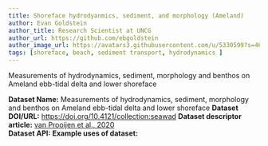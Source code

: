```yaml
---
title: Shoreface hydrodyanmics, sediment, and morphology (Ameland)
author: Evan Goldstein
author_title: Research Scientist at UNCG
author_url: https://github.com/ebgoldstein
author_image_url: https://avatars3.githubusercontent.com/u/5330599?s=460&u=53cdb42ea74d7781c00feb1810496e02e781e247&v=4
tags: [shoreface, beach, sediment transport, hydrodynamics ]
---
```



Measurements of hydrodynamics, sediment, morphology and benthos on Ameland ebb-tidal delta and lower shoreface

<!--truncate-->

**Dataset Name:** 
Measurements of hydrodynamics, sediment, morphology and benthos on Ameland ebb-tidal
delta and lower shoreface
**Dataset DOI/URL:** https://doi.org/10.4121/collection:seawad
**Dataset descriptor article:** [van Prooijen et al., 2020](https://doi.org/10.5194/essd-12-2775-2020)  
**Dataset API:** 
**Example uses of dataset:**  


